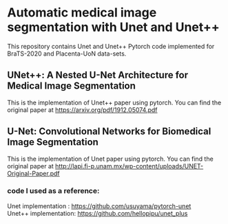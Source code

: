 # Automatic medical image segmentation with Unet and Unet++
This repository contains Unet and Unet++ Pytorch code implemented for BraTS-2020 and Placenta-UoN data-sets.

## UNet++: A Nested U-Net Architecture for Medical Image Segmentation
This is the implementation of Unet++ paper using pytorch. You can find the original paper at
https://arxiv.org/pdf/1912.05074.pdf <br>

## U-Net: Convolutional Networks for Biomedical Image Segmentation
This is the implementation of Unet paper using pytorch. You can find the original paper at
http://lapi.fi-p.unam.mx/wp-content/uploads/UNET-Original-Paper.pdf


### code I used as a reference:

Unet implementation : https://github.com/usuyama/pytorch-unet </br>
Unet++ implementation: https://github.com/hellopipu/unet_plus
